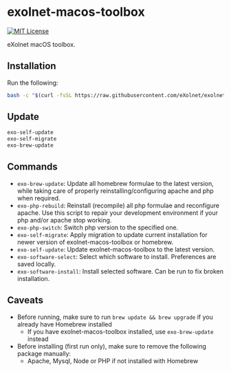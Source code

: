 # exolnet-macos-toolbox

[![MIT License](https://img.shields.io/badge/license-MIT-8469ad.svg)](https://tldrlegal.com/license/mit-license)

eXolnet macOS toolbox.

## Installation

Run the following:

```bash
bash -c "$(curl -fsSL https://raw.githubusercontent.com/eXolnet/exolnet-macos-toolbox/master/bootstrap)"
```

## Update

```bash
exo-self-update
exo-self-migrate
exo-brew-update
```

## Commands

* `exo-brew-update`: Update all homebrew formulae to the latest version, while taking care of properly reinstalling/configuring apache and php when required.
* `exo-php-rebuild`: Reinstall (recompile) all php formulae and reconfigure apache. Use this script to repair your development environment if your php and/or apache stop working. 
* `exo-php-switch`: Switch php version to the specified one.
* `exo-self-migrate`: Apply migration to update current installation for newer version of exolnet-macos-toolbox or homebrew.
* `exo-self-update`: Update exolnet-macos-toolbox to the latest version.
* `exo-software-select`: Select which software to install. Preferences are saved locally.
* `exo-software-install`: Install selected software. Can be run to fix broken installation.

## Caveats

* Before running, make sure to run `brew update && brew upgrade` if you already have Homebrew installed
  * If you have exolnet-macos-toolbox installed, use `exo-brew-update` instead
* Before installing (first run only), make sure to remove the following package manually:
  * Apache, Mysql, Node or PHP if not installed with Homebrew
